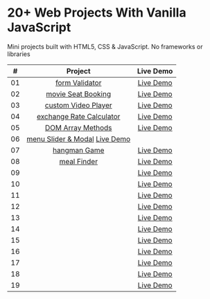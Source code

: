 # 20+ Web Projects With Vanilla JavaScript

Mini projects built with HTML5, CSS & JavaScript. No frameworks or libraries

|  #  |                                                                                         Project                                                                                         |                                Live Demo                                 |
| :-: | :-------------------------------------------------------------------------------------------------------------------------------------------------------------------------------------: | :----------------------------------------------------------------------: |
| 01  |                                       [form Validator](https://github.com/igelkottuggla/20-Projects-With-Vanilla-JS/tree/master/1__formValidator)                                       |      [Live Demo](https://igelkottuggla-form-validator.netlify.app/)      |
| 02  |                                   [movie Seat Booking](https://github.com/igelkottuggla/20-Projects-With-Vanilla-JS/tree/master/2__movieSeatBooking)                                    |    [Live Demo](https://igelkottuggla-movie-seat-booking.netlify.app/)    |
| 03  |                                  [custom Video Player](https://github.com/igelkottuggla/20-Projects-With-Vanilla-JS/tree/master/3__customVideoPlayer)                                   |   [Live Demo](https://igelkottuggla-custom-video-player.netlify.app/)    |
| 04  |                             [exchange Rate Calculator](https://github.com/igelkottuggla/20-Projects-With-Vanilla-JS/tree/master/4__exchangeRateCalculator)                              | [Live Demo](https://igelkottuggla-exchange-rate-calculator.netlify.app/) |
| 05  |                                    [DOM Array Methods](https://github.com/igelkottuggla/20-Projects-With-Vanilla-JS/tree/master/5__DOMArrayMethods)                                     |    [Live Demo](https://igelkottuggla-dom-array-methods.netlify.app/)     |
| 06  | [menu Slider & Modal](https://github.com/igelkottuggla/20-Projects-With-Vanilla-JS/tree/master/6__menuSlider%26Modal) [Live Demo](https://igelkottuggla-menu-slider-modal.netlify.app/) |
| 07  |                                         [hangman Game](https://github.com/igelkottuggla/20-Projects-With-Vanilla-JS/tree/master/7__hangmanGame)                                         |       [Live Demo](https://igelkottuggla-hangman-game.netlify.app/)       |
| 08  |                                                                                     [meal Finder]()                                                                                     |                              [Live Demo]()                               |
| 09  |                                                                                          []()                                                                                           |                              [Live Demo]()                               |
| 10  |                                                                                          []()                                                                                           |                              [Live Demo]()                               |
| 11  |                                                                                          []()                                                                                           |                              [Live Demo]()                               |
| 12  |                                                                                          []()                                                                                           |                              [Live Demo]()                               |
| 13  |                                                                                          []()                                                                                           |                              [Live Demo]()                               |
| 14  |                                                                                          []()                                                                                           |                              [Live Demo]()                               |
| 15  |                                                                                          []()                                                                                           |                              [Live Demo]()                               |
| 16  |                                                                                          []()                                                                                           |                              [Live Demo]()                               |
| 17  |                                                                                          []()                                                                                           |                              [Live Demo]()                               |
| 18  |                                                                                          []()                                                                                           |                              [Live Demo]()                               |
| 19  |                                                                                          []()                                                                                           |                              [Live Demo]()                               |
